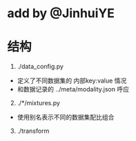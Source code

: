 # add by @JinhuiYE
# 结构

1. ./data_config.py
* 定义了不同数据集的 内部key:value 情况
* 和数据记录的 ../meta/modality.json 呼应
2. ./*/mixtures.py
* 使用别名表示不同的数据集配比组合

3. ./transform